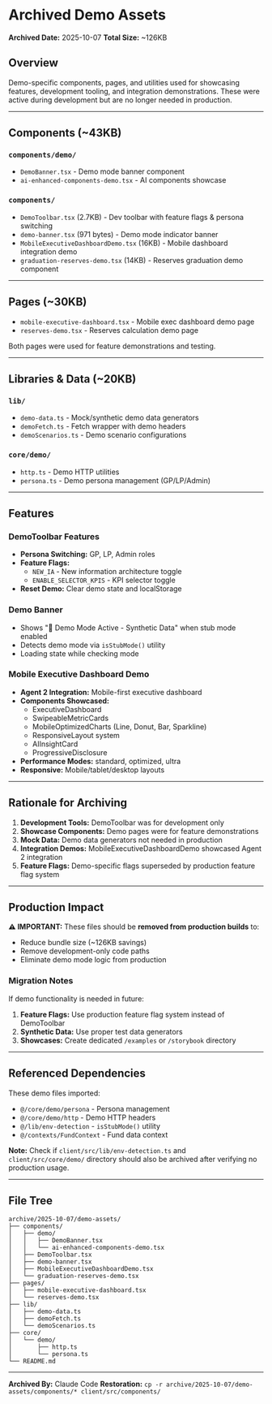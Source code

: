 # Archived Demo Assets

**Archived Date:** 2025-10-07
**Total Size:** ~126KB

## Overview

Demo-specific components, pages, and utilities used for showcasing features,
development tooling, and integration demonstrations. These were active during
development but are no longer needed in production.

---

## Components (~43KB)

### `components/demo/`
- `DemoBanner.tsx` - Demo mode banner component
- `ai-enhanced-components-demo.tsx` - AI components showcase

### `components/`
- `DemoToolbar.tsx` (2.7KB) - Dev toolbar with feature flags & persona switching
- `demo-banner.tsx` (971 bytes) - Demo mode indicator banner
- `MobileExecutiveDashboardDemo.tsx` (16KB) - Mobile dashboard integration demo
- `graduation-reserves-demo.tsx` (14KB) - Reserves graduation demo component

---

## Pages (~30KB)

- `mobile-executive-dashboard.tsx` - Mobile exec dashboard demo page
- `reserves-demo.tsx` - Reserves calculation demo page

Both pages were used for feature demonstrations and testing.

---

## Libraries & Data (~20KB)

### `lib/`
- `demo-data.ts` - Mock/synthetic demo data generators
- `demoFetch.ts` - Fetch wrapper with demo headers
- `demoScenarios.ts` - Demo scenario configurations

### `core/demo/`
- `http.ts` - Demo HTTP utilities
- `persona.ts` - Demo persona management (GP/LP/Admin)

---

## Features

### DemoToolbar Features
- **Persona Switching:** GP, LP, Admin roles
- **Feature Flags:**
  - `NEW_IA` - New information architecture toggle
  - `ENABLE_SELECTOR_KPIS` - KPI selector toggle
- **Reset Demo:** Clear demo state and localStorage

### Demo Banner
- Shows "🚀 Demo Mode Active - Synthetic Data" when stub mode enabled
- Detects demo mode via `isStubMode()` utility
- Loading state while checking mode

### Mobile Executive Dashboard Demo
- **Agent 2 Integration:** Mobile-first executive dashboard
- **Components Showcased:**
  - ExecutiveDashboard
  - SwipeableMetricCards
  - MobileOptimizedCharts (Line, Donut, Bar, Sparkline)
  - ResponsiveLayout system
  - AIInsightCard
  - ProgressiveDisclosure
- **Performance Modes:** standard, optimized, ultra
- **Responsive:** Mobile/tablet/desktop layouts

---

## Rationale for Archiving

1. **Development Tools:** DemoToolbar was for development only
2. **Showcase Components:** Demo pages were for feature demonstrations
3. **Mock Data:** Demo data generators not needed in production
4. **Integration Demos:** MobileExecutiveDashboardDemo showcased Agent 2 integration
5. **Feature Flags:** Demo-specific flags superseded by production feature flag system

---

## Production Impact

**⚠️ IMPORTANT:** These files should be **removed from production builds** to:
- Reduce bundle size (~126KB savings)
- Remove development-only code paths
- Eliminate demo mode logic from production

### Migration Notes

If demo functionality is needed in future:
1. **Feature Flags:** Use production feature flag system instead of DemoToolbar
2. **Synthetic Data:** Use proper test data generators
3. **Showcases:** Create dedicated `/examples` or `/storybook` directory

---

## Referenced Dependencies

These demo files imported:
- `@/core/demo/persona` - Persona management
- `@/core/demo/http` - Demo HTTP headers
- `@/lib/env-detection` - `isStubMode()` utility
- `@/contexts/FundContext` - Fund data context

**Note:** Check if `client/src/lib/env-detection.ts` and `client/src/core/demo/`
directory should also be archived after verifying no production usage.

---

## File Tree

```
archive/2025-10-07/demo-assets/
├── components/
│   ├── demo/
│   │   ├── DemoBanner.tsx
│   │   └── ai-enhanced-components-demo.tsx
│   ├── DemoToolbar.tsx
│   ├── demo-banner.tsx
│   ├── MobileExecutiveDashboardDemo.tsx
│   └── graduation-reserves-demo.tsx
├── pages/
│   ├── mobile-executive-dashboard.tsx
│   └── reserves-demo.tsx
├── lib/
│   ├── demo-data.ts
│   ├── demoFetch.ts
│   └── demoScenarios.ts
├── core/
│   └── demo/
│       ├── http.ts
│       └── persona.ts
└── README.md
```

---

**Archived By:** Claude Code
**Restoration:** `cp -r archive/2025-10-07/demo-assets/components/* client/src/components/`
